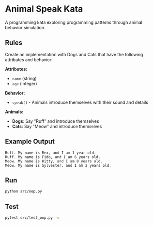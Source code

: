 # Animal Speak Kata

A programming kata exploring programming patterns through animal behavior simulation.

## Rules

Create an implementation with Dogs and Cats that have the following attributes and behavior:

**Attributes:**
- `name` (string)
- `age` (integer)

**Behavior:**
- `speak()` - Animals introduce themselves with their sound and details

**Animals:**
- **Dogs**: Say "Ruff" and introduce themselves
- **Cats**: Say "Meow" and introduce themselves

## Example Output

```
Ruff. My name is Rex, and I am 1 year old.
Ruff. My name is Fido, and I am 6 years old.
Meow. My name is Kitty, and I am 0 years old.
Meow. My name is Sylvester, and I am 2 years old.
```

## Run

```bash
python src/oop.py
```

## Test

```bash
pytest src/test_oop.py -v
```

